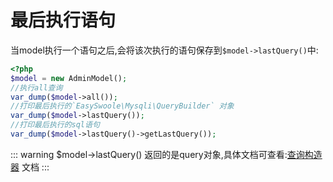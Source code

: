 # 最后执行语句

当model执行一个语句之后,会将该次执行的语句保存到`$model->lastQuery()`中:

```php
<?php
$model = new AdminModel();
//执行all查询
var_dump($model->all());
//打印最后执行的`EasySwoole\Mysqli\QueryBuilder` 对象
var_dump($model->lastQuery());
//打印最后执行的sql语句
var_dump($model->lastQuery()->getLastQuery());
```

::: warning
$model->lastQuery() 返回的是query对象,具体文档可查看:[查询构造器](../Mysqli/builder.md) 文档
:::
